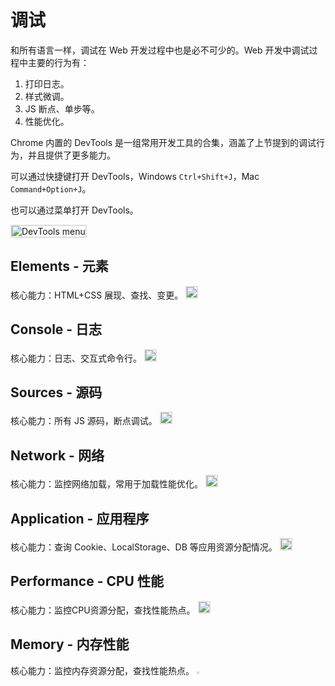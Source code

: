# 调试
<style>img{border:2px solid #ddd !important;}</style>

和所有语言一样，调试在 Web 开发过程中也是必不可少的。Web 开发中调试过程中主要的行为有：

1. 打印日志。
1. 样式微调。
1. JS 断点、单步等。
1. 性能优化。

Chrome 内置的 DevTools 是一组常用开发工具的合集，涵盖了上节提到的调试行为，并且提供了更多能力。

可以通过快捷键打开 DevTools，Windows `Ctrl+Shift+J`，Mac `Command+Option+J`。

也可以通过菜单打开 DevTools。

![DevTools menu](http://ww1.sinaimg.cn/large/006tNc79ly1g3q5whdkpbj31320u0gus.jpg)

## Elements - 元素
核心能力：HTML+CSS 展现、查找、变更。
![](http://ww4.sinaimg.cn/large/006tNc79ly1g3qejykg7jj318c0pogqm.jpg)

## Console - 日志
核心能力：日志、交互式命令行。
![](http://ww1.sinaimg.cn/large/006tNc79ly1g3qewkjsdhj318e0dgacx.jpg)

## Sources - 源码
核心能力：所有 JS 源码，断点调试。
![](http://ww2.sinaimg.cn/large/006tNc79ly1g3qf58rk5nj318e0pm453.jpg)

## Network - 网络
核心能力：监控网络加载，常用于加载性能优化。
![](http://ww4.sinaimg.cn/large/006tNc79ly1g3qfajj4mpj318g0pojwc.jpg)

## Application - 应用程序
核心能力：查询 Cookie、LocalStorage、DB 等应用资源分配情况。
![](http://ww2.sinaimg.cn/large/006tNc79ly1g3qfc9u5njj318g0pogpi.jpg)

## Performance - CPU 性能
核心能力：监控CPU资源分配，查找性能热点。
![](http://ww4.sinaimg.cn/large/006tNc79ly1g3qficcaokj318e0pqjxc.jpg)

## Memory - 内存性能
核心能力：监控内存资源分配，查找性能热点。
![]()